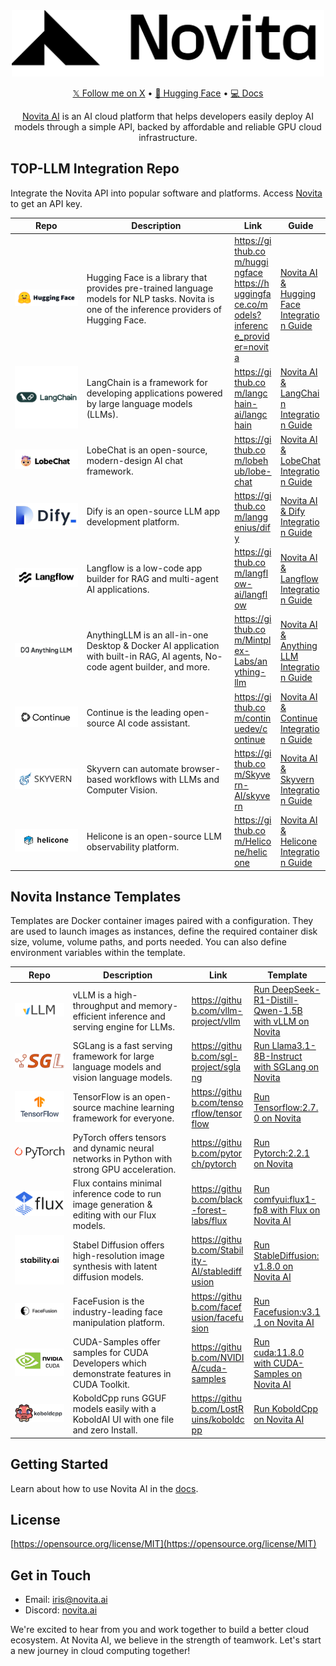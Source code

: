 <div align="center">
<img width="500px" src="static/logo.png" alt="Novita CollabHub" />

[𝕏 Follow me on X](https://x.com/novita_labs?utm_source=github_collabhub&utm_medium=readme&utm_campaign=collab) • [🤗 Hugging Face](https://huggingface.co/novita?utm_source=github_collabhub&utm_medium=readme&utm_campaign=collab) • [💻 Docs](https://novita.ai/docs/guides/introduction?utm_source=github_collabhub&utm_medium=readme&utm_campaign=collab)

[Novita AI](https://novita.ai?utm_source=github_collabhub&utm_medium=readme&utm_campaign=collab) is an AI cloud platform that helps developers easily deploy AI models through a simple API, backed by affordable and reliable GPU cloud infrastructure.
</div>


## **TOP-LLM Integration Repo**

Integrate the Novita API into popular software and platforms. Access [Novita](https://novita.ai/settings/key-management?utm_source=github_collabhub&utm_medium=readme&utm_campaign=collab) to get an API key.

<table>
  <colgroup>
    <col width="170" />
    <col width="350" />
    <col width="100" />
    <col width="100" />
  </colgroup>
  <thead>
    <tr>
      <th><strong>Repo</strong></th>
      <th><strong>Description</strong></th>
      <th><strong>Link</strong></th>
      <th><strong>Guide</strong></th>
    </tr>
  </thead>
  <tbody>
    <tr>
      <td><img src="static/hf.png" /></td>
      <td>Hugging Face is a library that provides pre-trained language models for NLP tasks. Novita is one of the inference providers of Hugging Face.</td>
      <td style="word-break: break-word; overflow-wrap: break-word;"><a width="100" href="https://github.com/huggingface" style="display: inline-block; word-break: break-word;">https://github.com/huggingface</a><br/><a width="100" href="https://huggingface.co/models?inference_provider=novita" style="display: inline-block; word-break: break-word;">https://huggingface.co/models?inference_provider=novita</a></td>
      <td style="word-break: break-word; overflow-wrap: break-word;"><a href="https://novita.ai/docs/guides/huggingface/?utm_source=github_collabhub&utm_medium=readme&utm_campaign=collab" style="display: inline-block; word-break: break-word;">Novita AI & Hugging Face Integration Guide</a></td>
    </tr>
    <tr>
      <td><img src="static/langchain.png" /></td>
      <td>LangChain is a framework for developing applications powered by large language models (LLMs).</td>
      <td style="word-break: break-word; overflow-wrap: break-word;"><a width="100" href="https://github.com/langchain-ai/langchain" style="display: inline-block; word-break: break-word;">https://github.com/langchain-ai/langchain</a></td>
      <td style="word-break: break-word; overflow-wrap: break-word;"><a width="100" href="https://novita.ai/docs/guides/langchain/?utm_source=github_collabhub&utm_medium=readme&utm_campaign=collab" style="display: inline-block; word-break: break-word;">Novita AI & LangChain Integration Guide</a></td>
    </tr>
    <tr>
      <td><img src="static/lobechat.png" /></td>
      <td>LobeChat is an open-source, modern-design AI chat framework.</td>
      <td style="word-break: break-word; overflow-wrap: break-word;"><a href="https://github.com/lobehub/lobe-chat" style="display: inline-block; word-break: break-word;">https://github.com/lobehub/lobe-chat</a></td>
      <td style="word-break: break-word; overflow-wrap: break-word;"><a href="https://novita.ai/docs/guides/lobechat/?utm_source=github_collabhub&utm_medium=readme&utm_campaign=collab" style="display: inline-block; word-break: break-word;">Novita AI & LobeChat Integration Guide</a></td>
    </tr>
    <tr>
      <td><img src="static/dify.png" /></td>
      <td>Dify is an open-source LLM app development platform.</td>
      <td style="word-break: break-word; overflow-wrap: break-word;"><a href="https://github.com/langgenius/dify" style="display: inline-block; word-break: break-word;">https://github.com/langgenius/dify</a></td>
      <td style="word-break: break-word; overflow-wrap: break-word;"><a href="https://novita.ai/docs/guides/dify/?utm_source=github_collabhub&utm_medium=readme&utm_campaign=collab" style="display: inline-block; word-break: break-word;">Novita AI & Dify Integration Guide</a></td>
    </tr>
    <tr>
      <td><img src="static/langflow.png" /></td>
      <td>Langflow is a low-code app builder for RAG and multi-agent AI applications.</td>
      <td style="word-break: break-word; overflow-wrap: break-word;"><a href="https://github.com/langflow-ai/langflow" style="display: inline-block; word-break: break-word;">https://github.com/langflow-ai/langflow</a></td>
      <td style="word-break: break-word; overflow-wrap: break-word;"><a href="https://novita.ai/docs/guides/langflow/?utm_source=github_collabhub&utm_medium=readme&utm_campaign=collab" style="display: inline-block; word-break: break-word;">Novita AI & Langflow Integration Guide</a></td>
    </tr>
    <tr>
      <td><img src="static/anythingllm.png" /></td>
      <td>AnythingLLM is an all-in-one Desktop & Docker AI application with built-in RAG, AI agents, No-code agent builder, and more.</td>
      <td style="word-break: break-word; overflow-wrap: break-word;"><a href="https://github.com/Mintplex-Labs/anything-llm" style="display: inline-block; word-break: break-word;">https://github.com/Mintplex-Labs/anything-llm</a></td>
      <td style="word-break: break-word; overflow-wrap: break-word;"><a href="https://novita.ai/docs/guides/anythingllm/?utm_source=github_collabhub&utm_medium=readme&utm_campaign=collab" style="display: inline-block; word-break: break-word;">Novita AI & AnythingLLM Integration Guide</a></td>
    </tr>
    <tr>
      <td><img src="static/continue.png" /></td>
      <td>Continue is the leading open-source AI code assistant.</td>
      <td style="word-break: break-word; overflow-wrap: break-word;"><a href="https://github.com/continuedev/continue" style="display: inline-block; word-break: break-word;">https://github.com/continuedev/continue</a></td>
      <td style="word-break: break-word; overflow-wrap: break-word;"><a href="https://novita.ai/docs/guides/continue/?utm_source=github_collabhub&utm_medium=readme&utm_campaign=collab" style="display: inline-block; word-break: break-word;">Novita AI & Continue Integration Guide</a></td>
    </tr>
    <tr>
      <td><img src="static/skyvern.png" /></td>
      <td>Skyvern can automate browser-based workflows with LLMs and Computer Vision.</td>
      <td style="word-break: break-word; overflow-wrap: break-word;"><a href="https://github.com/Skyvern-AI/skyvern" style="display: inline-block; word-break: break-word;">https://github.com/Skyvern-AI/skyvern</a></td>
      <td style="word-break: break-word; overflow-wrap: break-word;"><a href="https://novita.ai/docs/guides/skyvern/?utm_source=github_collabhub&utm_medium=readme&utm_campaign=collab" style="display: inline-block; word-break: break-word;">Novita AI & Skyvern Integration Guide</a></td>
    </tr>
    <tr>
      <td><img src="static/helicone.png" /></td>
      <td>Helicone is an open-source LLM observability platform.</td>
      <td style="word-break: break-word; overflow-wrap: break-word;"><a href="https://github.com/Helicone/helicone" style="display: inline-block; word-break: break-word;">https://github.com/Helicone/helicone</a></td>
      <td style="word-break: break-word; overflow-wrap: break-word;"><a href="https://novita.ai/docs/guides/helicone/?utm_source=github_collabhub&utm_medium=readme&utm_campaign=collab" style="display: inline-block; word-break: break-word;">Novita AI & Helicone Integration Guide</a></td>
    </tr>
  </tbody>
</table>

## **Novita Instance Templates**

Templates are Docker container images paired with a configuration. They are used to launch images as instances, define the required container disk size, volume, volume paths, and ports needed. You can also define environment variables within the template.

<table>
  <colgroup>
    <col width="170" />
    <col width="350" />
    <col width="200" />
    <col width="200" />
  </colgroup>
  <thead>
    <tr>
      <th><strong>Repo</strong></th>
      <th><strong>Description</strong></th>
      <th><strong>Link</strong></th>
      <th><strong>Template</strong></th>
    </tr>
  </thead>
  <tbody>
    <tr>
      <td><img src="static/vllm.png" /></td>
      <td>vLLM is a high-throughput and memory-efficient inference and serving engine for LLMs.</td>
      <td style="word-break: break-word; overflow-wrap: break-word;"><a href="https://github.com/vllm-project/vllm">https://github.com/vllm-project/vllm</a></td>
      <td style="word-break: break-word; overflow-wrap: break-word;"><a href="https://novita.ai/gpus-console/explore?templateId=304?utm_source=github_collabhub&utm_medium=readme&utm_campaign=collab">Run DeepSeek-R1-Distill-Qwen-1.5B with vLLM on Novita</a></td>
    </tr>
    <tr>
      <td><img src="static/sglang.png" /></td>
      <td>SGLang is a fast serving framework for large language models and vision language models.</td>
      <td style="word-break: break-word; overflow-wrap: break-word;"><a href="https://github.com/sgl-project/sglang">https://github.com/sgl-project/sglang</a></td>
      <td style="word-break: break-word; overflow-wrap: break-word;"><a href="https://novita.ai/gpus-console/explore?templateId=310?utm_source=github_collabhub&utm_medium=readme&utm_campaign=collab">Run Llama3.1-8B-Instruct with SGLang on Novita</a></td>
    </tr>
    <tr>
      <td><img src="static/tensorflow.png" /></td>
      <td>TensorFlow is an open-source machine learning framework for everyone.</td>
      <td style="word-break: break-word; overflow-wrap: break-word;"><a href="https://github.com/tensorflow/tensorflow">https://github.com/tensorflow/tensorflow</a></td>
      <td style="word-break: break-word; overflow-wrap: break-word;"><a href="https://novita.ai/gpus-console/explore?templateId=269?utm_source=github_collabhub&utm_medium=readme&utm_campaign=collab">Run Tensorflow:2.7.0 on Novita</a></td>
    </tr>
    <tr>
      <td><img src="static/pytorch.png" /></td>
      <td>PyTorch offers tensors and dynamic neural networks in Python with strong GPU acceleration.</td>
      <td style="word-break: break-word; overflow-wrap: break-word;"><a href="https://github.com/pytorch/pytorch">https://github.com/pytorch/pytorch</a></td>
      <td style="word-break: break-word; overflow-wrap: break-word;"><a href="https://novita.ai/gpus-console/explore?templateId=268?utm_source=github_collabhub&utm_medium=readme&utm_campaign=collab">Run Pytorch:2.2.1 on Novita</a></td>
    </tr>
    <tr>
      <td><img src="static/flux.png" /></td>
      <td>Flux contains minimal inference code to run image generation & editing with our Flux models.</td>
      <td style="word-break: break-word; overflow-wrap: break-word;"><a href="https://github.com/black-forest-labs/flux">https://github.com/black-forest-labs/flux</a></td>
      <td style="word-break: break-word; overflow-wrap: break-word;"><a href="https://novita.ai/gpus-console/explore?templateId=301?utm_source=github_collabhub&utm_medium=readme&utm_campaign=collab">Run comfyui:flux1-fp8 with Flux on Novita AI</a></td>
    </tr>
    <tr>
      <td><img src="static/stable-diffusion.png" /></td>
      <td>Stabel Diffusion offers high-resolution image synthesis with latent diffusion models.</td>
      <td style="word-break: break-word; overflow-wrap: break-word;"><a href="https://github.com/Stability-AI/stablediffusion">https://github.com/Stability-AI/stablediffusion</a></td>
      <td style="word-break: break-word; overflow-wrap: break-word;"><a href="https://novita.ai/gpus-console/explore?templateId=298?utm_source=github_collabhub&utm_medium=readme&utm_campaign=collab">Run StableDiffusion:v1.8.0 on Novita AI</a></td>
    </tr>
    <tr>
      <td><img src="static/face-fusion.png" /></td>
      <td>FaceFusion is the industry-leading face manipulation platform.</td>
      <td style="word-break: break-word; overflow-wrap: break-word;"><a href="https://github.com/facefusion/facefusion">https://github.com/facefusion/facefusion</a></td>
      <td style="word-break: break-word; overflow-wrap: break-word;"><a href="https://novita.ai/gpus-console/explore?templateId=299?utm_source=github_collabhub&utm_medium=readme&utm_campaign=collab">Run Facefusion:v3.1.1  on Novita AI</a></td>
    </tr>
    <tr>
      <td><img src="static/cuda-samples.png" /></td>
      <td>CUDA-Samples offer samples for CUDA Developers which demonstrate features in CUDA Toolkit.</td>
      <td style="word-break: break-word; overflow-wrap: break-word;"><a href="https://github.com/NVIDIA/cuda-samples">https://github.com/NVIDIA/cuda-samples</a></td>
      <td style="word-break: break-word; overflow-wrap: break-word;"><a href="https://novita.ai/gpus-console/explore?templateId=270?utm_source=github_collabhub&utm_medium=readme&utm_campaign=collab">Run cuda:11.8.0 with CUDA-Samples on Novita AI</a></td>
    </tr>
    <tr>
      <td><img src="static/kobold-cpp.png" /></td>
      <td>KoboldCpp runs GGUF models easily with a KoboldAI UI with one file and zero Install.</td>
      <td style="word-break: break-word; overflow-wrap: break-word;"><a href="https://github.com/LostRuins/koboldcpp">https://github.com/LostRuins/koboldcpp</a></td>
      <td style="word-break: break-word; overflow-wrap: break-word;"><a href="https://novita.ai/gpus-console/explore?templateId=300&productId=4/?utm_source=github_collabhub&utm_medium=readme&utm_campaign=collab">Run KoboldCpp on Novita AI</a></td>
    </tr>
  </tbody>
</table>

## **Getting Started**

Learn about how to use Novita AI in the [docs](https://novita.ai/docs/guides/introduction/?utm_source=github_collabhub&utm_medium=readme&utm_campaign=collab).

## **License**

[https://opensource.org/license/MIT](https://opensource.org/license/MIT)

## **Get in Touch**

- Email:  [iris@novita.ai](mailto:iris@novita.ai)
- Discord: [novita.ai](https://discord.com/invite/a3vd9r3uET)

We're excited to hear from you and work together to build a better cloud ecosystem. At Novita AI, we believe in the strength of teamwork. Let's start a new journey in cloud computing together!